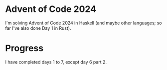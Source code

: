# Advent of Code 2024
I'm solving Advent of Code 2024 in Haskell (and maybe other languages; so far I've also done Day 1 in Rust).

# Progress
I have completed days 1 to 7, except day 6 part 2.
